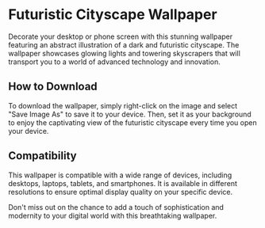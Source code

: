 <!--
Write me markdown content of website with wallpaper:

"A wallpaper featuring an abstract illustration of a dark and futuristic cityscape, with glowing lights and skyscrapers."

The header of the page should not be copy of the text but rather a real content of the website which is using this wallpaper.
-->

<!--font:Poppins-->

# Futuristic Cityscape Wallpaper

Decorate your desktop or phone screen with this stunning wallpaper featuring an abstract illustration of a dark and futuristic cityscape. The wallpaper showcases glowing lights and towering skyscrapers that will transport you to a world of advanced technology and innovation.

## How to Download

To download the wallpaper, simply right-click on the image and select "Save Image As" to save it to your device. Then, set it as your background to enjoy the captivating view of the futuristic cityscape every time you open your device.

## Compatibility

This wallpaper is compatible with a wide range of devices, including desktops, laptops, tablets, and smartphones. It is available in different resolutions to ensure optimal display quality on your specific device.

Don't miss out on the chance to add a touch of sophistication and modernity to your digital world with this breathtaking wallpaper.
